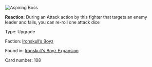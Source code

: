 
![Aspiring Boss](https://warhammerunderworlds.com/wp-content/uploads/sites/6/2017/12/108_ENG-Aspiring-Boss.png)

<b>Reaction:</b> During an Attack action by this fighter that targets an enemy leader and fails, you can re-roll one attack dice

Type: Upgrade

Faction: [Ironskull’s Boyz](/factions/ironskulls-boyz.md)

Found in: [Ironskull's Boyz Expansion](/locations/ironskulls-boyz-expansion.md)

Card number: 108
